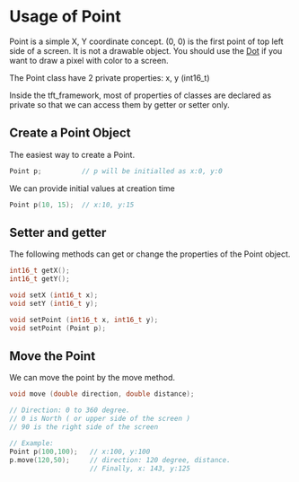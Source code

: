 # Usage of Point

Point is a simple X, Y coordinate concept. (0, 0) is the first point of top left side of a screen. It is not a drawable object. You should use the [Dot](DotUsage.md) if you want to draw a pixel with color to a screen.

The Point class have 2 private properties: x, y (int16_t)

Inside the tft_framework, most of properties of classes are declared as private so that we can access them by getter or setter only.

## Create a Point Object
The easiest way to create a Point.
```cpp
Point p;          // p will be initialled as x:0, y:0
```
We can provide initial values at creation time
```cpp
Point p(10, 15);  // x:10, y:15
```
## Setter and getter
The following methods can get or change the properties of the Point object.
```cpp
int16_t getX();
int16_t getY();

void setX (int16_t x);
void setY (int16_t y);

void setPoint (int16_t x, int16_t y);
void setPoint (Point p);
```
## Move the Point
We can move the point by the move method.
```cpp
void move (double direction, double distance);

// Direction: 0 to 360 degree.
// 0 is North ( or upper side of the screen )
// 90 is the right side of the screen

// Example:
Point p(100,100);   // x:100, y:100
p.move(120,50);     // direction: 120 degree, distance.
                    // Finally, x: 143, y:125
```
